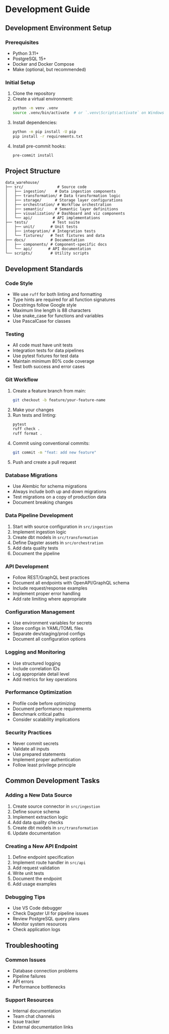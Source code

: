 # Development Guide

## Development Environment Setup

### Prerequisites

- Python 3.11+
- PostgreSQL 15+
- Docker and Docker Compose
- Make (optional, but recommended)

### Initial Setup

1. Clone the repository
2. Create a virtual environment:
   ```bash
   python -m venv .venv
   source .venv/bin/activate  # or `.venv\Scripts\activate` on Windows
   ```
3. Install dependencies:
   ```bash
   python -m pip install -U pip
   pip install -r requirements.txt
   ```
4. Install pre-commit hooks:
   ```bash
   pre-commit install
   ```

## Project Structure

```
data_warehouse/
├── src/               # Source code
│   ├── ingestion/    # Data ingestion components
│   ├── transformation/ # Data transformation logic
│   ├── storage/      # Storage layer configurations
│   ├── orchestration/ # Workflow orchestration
│   ├── semantic/     # Semantic layer definitions
│   ├── visualization/ # Dashboard and viz components
│   └── api/         # API implementations
├── tests/           # Test suite
│   ├── unit/       # Unit tests
│   ├── integration/ # Integration tests
│   └── fixtures/   # Test fixtures and data
├── docs/           # Documentation
│   ├── components/ # Component-specific docs
│   └── api/       # API documentation
└── scripts/        # Utility scripts
```

## Development Standards

### Code Style

- We use `ruff` for both linting and formatting
- Type hints are required for all function signatures
- Docstrings follow Google style
- Maximum line length is 88 characters
- Use snake_case for functions and variables
- Use PascalCase for classes

### Testing

- All code must have unit tests
- Integration tests for data pipelines
- Use pytest fixtures for test data
- Maintain minimum 80% code coverage
- Test both success and error cases

### Git Workflow

1. Create a feature branch from main:
   ```bash
   git checkout -b feature/your-feature-name
   ```
2. Make your changes
3. Run tests and linting:
   ```bash
   pytest
   ruff check .
   ruff format .
   ```
4. Commit using conventional commits:
   ```bash
   git commit -m "feat: add new feature"
   ```
5. Push and create a pull request

### Database Migrations

- Use Alembic for schema migrations
- Always include both up and down migrations
- Test migrations on a copy of production data
- Document breaking changes

### Data Pipeline Development

1. Start with source configuration in `src/ingestion`
2. Implement ingestion logic
3. Create dbt models in `src/transformation`
4. Define Dagster assets in `src/orchestration`
5. Add data quality tests
6. Document the pipeline

### API Development

- Follow REST/GraphQL best practices
- Document all endpoints with OpenAPI/GraphQL schema
- Include request/response examples
- Implement proper error handling
- Add rate limiting where appropriate

### Configuration Management

- Use environment variables for secrets
- Store configs in YAML/TOML files
- Separate dev/staging/prod configs
- Document all configuration options

### Logging and Monitoring

- Use structured logging
- Include correlation IDs
- Log appropriate detail level
- Add metrics for key operations

### Performance Optimization

- Profile code before optimizing
- Document performance requirements
- Benchmark critical paths
- Consider scalability implications

### Security Practices

- Never commit secrets
- Validate all inputs
- Use prepared statements
- Implement proper authentication
- Follow least privilege principle

## Common Development Tasks

### Adding a New Data Source

1. Create source connector in `src/ingestion`
2. Define source schema
3. Implement extraction logic
4. Add data quality checks
5. Create dbt models in `src/transformation`
6. Update documentation

### Creating a New API Endpoint

1. Define endpoint specification
2. Implement route handler in `src/api`
3. Add request validation
4. Write unit tests
5. Document the endpoint
6. Add usage examples

### Debugging Tips

- Use VS Code debugger
- Check Dagster UI for pipeline issues
- Review PostgreSQL query plans
- Monitor system resources
- Check application logs

## Troubleshooting

### Common Issues

- Database connection problems
- Pipeline failures
- API errors
- Performance bottlenecks

### Support Resources

- Internal documentation
- Team chat channels
- Issue tracker
- External documentation links
